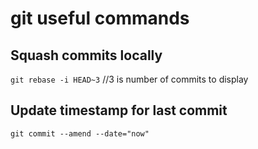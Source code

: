 # git useful commands

## Squash commits locally
`git rebase -i HEAD~3` //3 is number of commits to display

## Update timestamp for last commit
`git commit --amend --date="now"`
